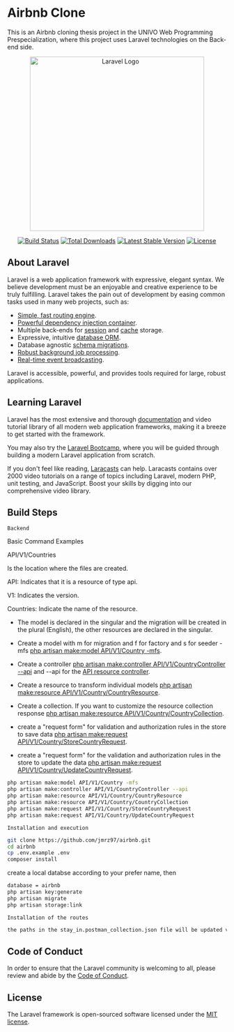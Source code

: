 # Airbnb Clone 

This is an Airbnb cloning thesis project in the UNIVO Web Programming Prespecialization, where this project uses Laravel technologies on the Back-end side.  


<p align="center"><a href="https://laravel.com" target="_blank"><img src="https://raw.githubusercontent.com/laravel/art/master/logo-lockup/5%20SVG/2%20CMYK/1%20Full%20Color/laravel-logolockup-cmyk-red.svg" width="400" alt="Laravel Logo"></a></p>

<p align="center">
<a href="https://travis-ci.org/laravel/framework"><img src="https://travis-ci.org/laravel/framework.svg" alt="Build Status"></a>
<a href="https://packagist.org/packages/laravel/framework"><img src="https://img.shields.io/packagist/dt/laravel/framework" alt="Total Downloads"></a>
<a href="https://packagist.org/packages/laravel/framework"><img src="https://img.shields.io/packagist/v/laravel/framework" alt="Latest Stable Version"></a>
<a href="https://packagist.org/packages/laravel/framework"><img src="https://img.shields.io/packagist/l/laravel/framework" alt="License"></a>
</p>

## About Laravel

Laravel is a web application framework with expressive, elegant syntax. We believe development must be an enjoyable and creative experience to be truly fulfilling. Laravel takes the pain out of development by easing common tasks used in many web projects, such as:

- [Simple, fast routing engine](https://laravel.com/docs/routing).
- [Powerful dependency injection container](https://laravel.com/docs/container).
- Multiple back-ends for [session](https://laravel.com/docs/session) and [cache](https://laravel.com/docs/cache) storage.
- Expressive, intuitive [database ORM](https://laravel.com/docs/eloquent).
- Database agnostic [schema migrations](https://laravel.com/docs/migrations).
- [Robust background job processing](https://laravel.com/docs/queues).
- [Real-time event broadcasting](https://laravel.com/docs/broadcasting).

Laravel is accessible, powerful, and provides tools required for large, robust applications.

## Learning Laravel

Laravel has the most extensive and thorough [documentation](https://laravel.com/docs) and video tutorial library of all modern web application frameworks, making it a breeze to get started with the framework.

You may also try the [Laravel Bootcamp](https://bootcamp.laravel.com), where you will be guided through building a modern Laravel application from scratch.

If you don't feel like reading, [Laracasts](https://laracasts.com) can help. Laracasts contains over 2000 video tutorials on a range of topics including Laravel, modern PHP, unit testing, and JavaScript. Boost your skills by digging into our comprehensive video library.

## Build Steps 

`Backend`

Basic Command Examples

API/V1/Countries

Is the location where the files are created.

API: Indicates that it is a resource of type api.

V1: Indicates the version.

Countries: Indicate the name of the resource.
- The model is declared in the singular and the migration will be created in the plural (English), the other resources are declared in the singular.
- Create a model with m for migration and f for factory and s for seeder -mfs  [php artisan make:model API/V1/Country -mfs](https://laravel.com/docs/9.x/eloquent#generating-model-classes).
- Create a controller  [php artisan make:controller API/V1/CountryController --api](https://laravel.com/docs/9.x/controllers#main-content) and --api for the [API resource controller](https://laravel.com/docs/9.x/controllers#api-resource-routes).

- Create a resource to transform individual models  [php artisan make:resource API/V1/Country/CountryResource](https://laravel.com/docs/9.x/eloquent-resources#generating-resources).
- Create a collection. If you want to customize the resource collection response  [php artisan make:resource API/V1/Country/CountryCollection](https://laravel.com/docs/9.x/eloquent-resources#resource-collections).
- create a "request form" for validation and authorization rules in the store to save data  [php artisan make:request API/V1/Country/StoreCountryRequest](https://laravel.com/docs/9.x/validation#creating-form-requests).
- create a "request form" for the validation and authorization rules in the store to update the data  [php artisan make:request API/V1/Country/UpdateCountryRequest](https://laravel.com/docs/9.x/validation#creating-form-requests).

```bash
php artisan make:model API/V1/Country -mfs
php artisan make:controller API/V1/CountryController --api
php artisan make:resource API/V1/Country/CountryResource
php artisan make:resource API/V1/Country/CountryCollection
php artisan make:request API/V1/Country/StoreCountryRequest
php artisan make:request API/V1/Country/UpdateCountryRequest
```


`Installation and execution`
```bash
git clone https://github.com/jmrz97/airbnb.git
cd airbnb
cp .env.example .env
composer install
```

create a local databse according to your prefer name, then 

```bash
database = airbnb
php artisan key:generate
php artisan migrate
php artisan storage:link
```

`Installation of the routes`
```bash
the paths in the stay_in.postman_collection.json file will be updated very soon.
```

## Code of Conduct

In order to ensure that the Laravel community is welcoming to all, please review and abide by the [Code of Conduct](https://laravel.com/docs/contributions#code-of-conduct).

## License

The Laravel framework is open-sourced software licensed under the [MIT license](https://opensource.org/licenses/MIT).
